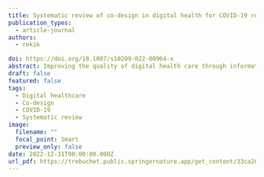 ```yaml
---
title: Systematic review of co-design in digital health for COVID-19 research
publication_types:
  - article-journal
authors:
  - rekik

doi: https://doi.org/10.1007/s10209-022-00964-x
abstract: Improving the quality of digital health care through information and communication technology can mainly contribute to the clinical, social, financial, and economic systems’ success, especially during the COVID-19 pandemic period. The co-design approach, which unleashes the end-user power, can contribute actively in improving the healthcare systems. It deals with understanding the user's behaviors, requirements, and motivations through observation, inspection, task analysis, and feedback techniques. Consequently, both the co-design and digital technologies might empower the management of patients’ health and that of their families. The research strategy is based on a systematic literature review and meta-analysis to summarize how the co-design methodologies handled the existing technology-based health systems for their improvement. Based on the findings, we establish the following hypotheses (i) A user-centered methodology for service implementation might offer a promising tool to enhance the quality of healthcare services before they are launched; (ii) Several limitations can affect the co-design approach in digital health, such as a bias for a patients’ group. Efforts have been made to reduce this risk by identifying bias at an early stage, or different groups should be included in the test phase, for example; (iii) Use decision-making devices that handle technologies for patient and clinical healthcare solutions.
draft: false
featured: false
tags:
  - Digital healthcare
  - Co-design
  - COVID-19
  - Systematic review
image:
  filename: ""
  focal_point: Smart
  preview_only: false
date: 2022-12-31T00:00:00.000Z
url_pdf: https://trebuchet.public.springernature.app/get_content/33ca26c8-1859-479a-8ca5-b3784d2aabf2
---
```


